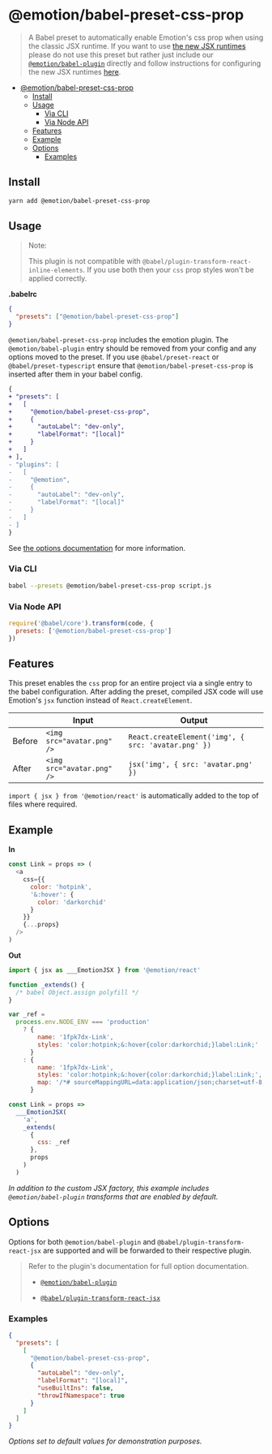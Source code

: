 # @emotion/babel-preset-css-prop

> A Babel preset to automatically enable Emotion's css prop when using the classic JSX runtime. If you want to use [the new JSX runtimes](https://reactjs.org/blog/2020/09/22/introducing-the-new-jsx-transform.html) please do not use this preset but rather just include our [`@emotion/babel-plugin`](/packages/babel-plugin) directly and follow instructions for configuring the new JSX runtimes [here](/docs/css-prop.mdx#babel-preset).

- [@emotion/babel-preset-css-prop](#emotionbabel-preset-css-prop)
  - [Install](#install)
  - [Usage](#usage)
    - [Via CLI](#via-cli)
    - [Via Node API](#via-node-api)
  - [Features](#features)
  - [Example](#example)
  - [Options](#options)
    - [Examples](#examples)

## Install

```bash
yarn add @emotion/babel-preset-css-prop
```

## Usage

> Note:
>
> This plugin is not compatible with `@babel/plugin-transform-react-inline-elements`. If you use both then your `css` prop styles won't be applied correctly.

**.babelrc**

```json
{
  "presets": ["@emotion/babel-preset-css-prop"]
}
```

`@emotion/babel-preset-css-prop` includes the emotion plugin. The `@emotion/babel-plugin` entry should be removed from your config and any options moved to the preset. If you use `@babel/preset-react` or `@babel/preset-typescript` ensure that `@emotion/babel-preset-css-prop` is inserted after them in your babel config.

```diff
{
+ "presets": [
+   [
+     "@emotion/babel-preset-css-prop",
+     {
+       "autoLabel": "dev-only",
+       "labelFormat": "[local]"
+     }
+   ]
+ ],
- "plugins": [
-   [
-     "@emotion",
-     {
-       "autoLabel": "dev-only",
-       "labelFormat": "[local]"
-     }
-   ]
- ]
}
```

See [the options documentation](#options) for more information.

### Via CLI

```bash
babel --presets @emotion/babel-preset-css-prop script.js
```

### Via Node API

```javascript
require('@babel/core').transform(code, {
  presets: ['@emotion/babel-preset-css-prop']
})
```

## Features

This preset enables the `css` prop for an entire project via a single entry to the babel configuration. After adding the preset, compiled JSX code will use Emotion's `jsx` function instead of `React.createElement`.

|        | Input                      | Output                                              |
| ------ | -------------------------- | --------------------------------------------------- |
| Before | `<img src="avatar.png" />` | `React.createElement('img', { src: 'avatar.png' })` |
| After  | `<img src="avatar.png" />` | `jsx('img', { src: 'avatar.png' })`                 |

`import { jsx } from '@emotion/react'` is automatically added to the top of files where required.

## Example

**In**

```javascript
const Link = props => (
  <a
    css={{
      color: 'hotpink',
      '&:hover': {
        color: 'darkorchid'
      }
    }}
    {...props}
  />
)
```

**Out**

```javascript
import { jsx as ___EmotionJSX } from '@emotion/react'

function _extends() {
  /* babel Object.assign polyfill */
}

var _ref =
  process.env.NODE_ENV === 'production'
    ? {
        name: '1fpk7dx-Link',
        styles: 'color:hotpink;&:hover{color:darkorchid;}label:Link;'
      }
    : {
        name: '1fpk7dx-Link',
        styles: 'color:hotpink;&:hover{color:darkorchid;}label:Link;',
        map: '/*# sourceMappingURL=data:application/json;charset=utf-8;base64,eyJ2ZXJzaW9uIjozLCJzb3VyY2VzIjpbImF1dG9tYXRpYy1pbXBvcnQuanMiXSwibmFtZXMiOltdLCJtYXBwaW5ncyI6IkFBRUkiLCJmaWxlIjoiYXV0b21hdGljLWltcG9ydC5qcyIsInNvdXJjZXNDb250ZW50IjpbImNvbnN0IExpbmsgPSBwcm9wcyA9PiAoXG4gIDxhXG4gICAgY3NzPXt7XG4gICAgICBjb2xvcjogJ2hvdHBpbmsnLFxuICAgICAgJyY6aG92ZXInOiB7XG4gICAgICAgIGNvbG9yOiAnZGFya29yY2hpZCdcbiAgICAgIH1cbiAgICB9fVxuICAgIHsuLi5wcm9wc31cbiAgLz5cbilcbiJdfQ== */'
      }

const Link = props =>
  ___EmotionJSX(
    'a',
    _extends(
      {
        css: _ref
      },
      props
    )
  )
```

_In addition to the custom JSX factory, this example includes `@emotion/babel-plugin` transforms that are enabled by default._

## Options

Options for both `@emotion/babel-plugin` and `@babel/plugin-transform-react-jsx` are supported and will be forwarded to their respective plugin.

> Refer to the plugin's documentation for full option documentation.
>
> - [`@emotion/babel-plugin`](https://emotion.sh/docs/babel)
>
> - [`@babel/plugin-transform-react-jsx`](https://babeljs.io/docs/en/babel-plugin-transform-react-jsx)

### Examples

```json
{
  "presets": [
    [
      "@emotion/babel-preset-css-prop",
      {
        "autoLabel": "dev-only",
        "labelFormat": "[local]",
        "useBuiltIns": false,
        "throwIfNamespace": true
      }
    ]
  ]
}
```

_Options set to default values for demonstration purposes._
